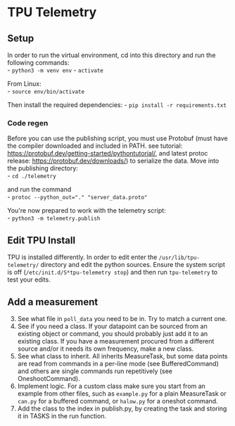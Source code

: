 # TPU Telemetry

## Setup
In order to run the virtual environment, cd into this directory and run the following commands:  
    - `python3 -m venv env`
    - `activate`

From Linux:  
    - `source env/bin/activate`

Then install the required dependencies: 
    - `pip install -r requirements.txt`

    
### Code regen
Before you can use the publishing script, you must use Protobuf (must have the compiler downloaded and included in PATH. see tutorial: https://protobuf.dev/getting-started/pythontutorial/, and latest protoc release: https://protobuf.dev/downloads/) to serialize the data. Move into the publishing directory:  
    - `cd ./telemetry  `

and run the command  
    - `protoc --python_out="." "server_data.proto"`

You're now prepared to work with the telemetry script:  
    - `python3 -m telemetry.publish`
    
    
## Edit TPU Install
TPU is installed differently.  In order to edit enter the `/usr/lib/tpu-telemetry/` directory and edit the python sources.  Ensure the system script is off (`/etc/init.d/S*tpu-telemetry stop`) and then run `tpu-telemetry` to test your edits.


## Add a measurement

3. See what file in `poll_data` you need to be in.  Try to match a current one.
1. See if you need a class.  If your datapoint can be sourced from an existing object or command, you should probably just add it to an existing class.  If you have a measurement procured from a different source and/or it needs its own frequency, make a new class.
2. See what class to inherit.  All inherits MeasureTask, but some data points are read from commands in a per-line mode (see BufferedCommand) and others are single commands run repetitively (see OneshootCommand).
3. Implement logic. For a custom class make sure you start from an example from other files, such as `example.py` for a plain MeasureTask or `can.py` for a buffered command, or `halow.py` for a oneshot command.
4. Add the class to the index in publish.py, by creating the task and storing it in TASKS in the run function.
